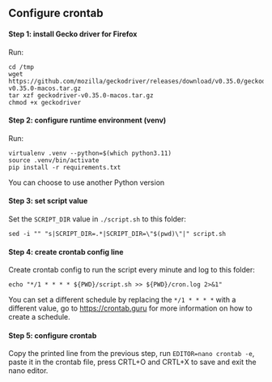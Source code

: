 ## Configure crontab

#### Step 1: install Gecko driver for Firefox
Run:
```
cd /tmp
wget https://github.com/mozilla/geckodriver/releases/download/v0.35.0/geckodriver-v0.35.0-macos.tar.gz
tar xzf geckodriver-v0.35.0-macos.tar.gz
chmod +x geckodriver
```

#### Step 2: configure runtime environment (venv)
Run:
```
virtualenv .venv --python=$(which python3.11)
source .venv/bin/activate
pip install -r requirements.txt
```
You can choose to use another Python version

#### Step 3: set script value
Set the `SCRIPT_DIR` value in `./script.sh` to this folder:
```
sed -i "" "s|SCRIPT_DIR=.*|SCRIPT_DIR=\"$(pwd)\"|" script.sh
```

#### Step 4: create crontab config line
Create crontab config to run the script every minute and log to this folder:
```
echo "*/1 * * * * ${PWD}/script.sh >> ${PWD}/cron.log 2>&1"
```
You can set a different schedule by replacing the `*/1 * * * *` with a different value, go to https://crontab.guru for more information on how to create a schedule.

#### Step 5: configure crontab
Copy the printed line from the previous step, run `EDITOR=nano crontab -e`, paste it in the crontab file, press CRTL+O and CRTL+X to save and exit the nano editor.